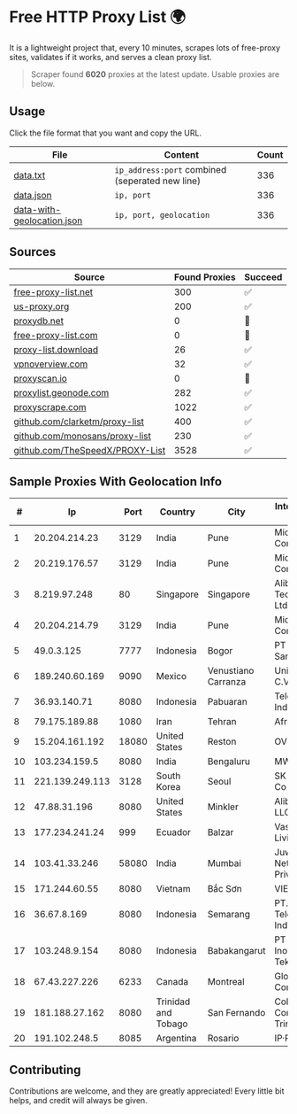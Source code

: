 
# Free HTTP Proxy List 🌍

It is a lightweight project that, every 10 minutes, scrapes lots of free-proxy sites, validates if it works, and serves a clean proxy list.


> Scraper found **6020** proxies at the latest update. Usable proxies are below.

## Usage

Click the file format that you want and copy the URL.


|File|Content|Count|
|----|-------|-----|
|[data.txt](https://raw.githubusercontent.com/themiralay/Proxy-List-World/master/data.txt)|`ip_address:port` combined (seperated new line)|336|
|[data.json](https://raw.githubusercontent.com/themiralay/Proxy-List-World/master/data.json)|`ip, port`|336|
|[data-with-geolocation.json](https://raw.githubusercontent.com/themiralay/Proxy-List-World/master/data-with-geolocation.json)|`ip, port, geolocation`|336|

## Sources

|Source|Found Proxies|Succeed|
|------|-------------|-------|
|[free-proxy-list.net](https://free-proxy-list.net)|300|✅|
|[us-proxy.org](https://www.us-proxy.org)|200|✅|
|[proxydb.net](http://proxydb.net)|0|🚫|
|[free-proxy-list.com](https://free-proxy-list.com/?page=&port=&type%5B%5D=http&type%5B%5D=https&up_time=0&search=Search)|0|🚫|
|[proxy-list.download](https://www.proxy-list.download/HTTP)|26|✅|
|[vpnoverview.com](https://vpnoverview.com/privacy/anonymous-browsing/free-proxy-servers)|32|✅|
|[proxyscan.io](https://www.proxyscan.io)|0|🚫|
|[proxylist.geonode.com](https://proxylist.geonode.com/api/proxy-list?limit=300&page=1&sort_by=lastChecked&sort_type=desc&protocols=http,https)|282|✅|
|[proxyscrape.com](https://api.proxyscrape.com/v2/?request=displayproxies&protocol=http&timeout=10000&country=all&ssl=all&anonymity=all)|1022|✅|
|[github.com/clarketm/proxy-list](https://raw.githubusercontent.com/clarketm/proxy-list/master/proxy-list-raw.txt)|400|✅|
|[github.com/monosans/proxy-list](https://raw.githubusercontent.com/monosans/proxy-list/main/proxies/http.txt)|230|✅|
|[github.com/TheSpeedX/PROXY-List](https://raw.githubusercontent.com/TheSpeedX/PROXY-List/master/http.txt)|3528|✅|


## Sample Proxies With Geolocation Info

|#|Ip|Port|Country|City|Internet Service Provider|
|-|--|----|-------|----|-------------------------|
|1|20.204.214.23|3129|India|Pune|Microsoft Corporation|
|2|20.219.176.57|3129|India|Pune|Microsoft Corporation|
|3|8.219.97.248|80|Singapore|Singapore|Alibaba (US) Technology Co., Ltd.|
|4|20.204.214.79|3129|India|Pune|Microsoft Corporation|
|5|49.0.3.125|7777|Indonesia|Bogor|PT Usaha Adi Sanggoro|
|6|189.240.60.169|9090|Mexico|Venustiano Carranza|Uninet S.A. de C.V.|
|7|36.93.140.71|8080|Indonesia|Pabuaran|Telekomunikasi Indonesia|
|8|79.175.189.88|1080|Iran|Tehran|Afranet|
|9|15.204.161.192|18080|United States|Reston|OVH SAS|
|10|103.234.159.5|8080|India|Bengaluru|MWPL|
|11|221.139.249.113|3128|South Korea|Seoul|SK Broadband Co Ltd|
|12|47.88.31.196|8080|United States|Minkler|Alibaba.com LLC|
|13|177.234.241.24|999|Ecuador|Balzar|Vasquez Burgos Livington|
|14|103.41.33.246|58080|India|Mumbai|Juweriyah Networks Private Limited|
|15|171.244.60.55|8080|Vietnam|Bắc Sơn|VIETEL|
|16|36.67.8.169|8080|Indonesia|Semarang|PT. Telekomunikasi Indonesia|
|17|103.248.9.154|8080|Indonesia|Babakangarut|PT Flashnet Inovasi Teknologi|
|18|67.43.227.226|6233|Canada|Montreal|GloboTech Communications|
|19|181.188.27.162|8080|Trinidad and Tobago|San Fernando|Columbus Communications Trinidad Limited.|
|20|191.102.248.5|8085|Argentina|Rosario|IP·RED|



## Contributing

Contributions are welcome, and they are greatly appreciated! Every
little bit helps, and credit will always be given.

